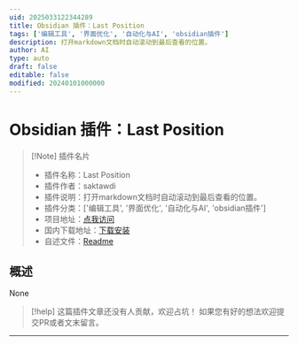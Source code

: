 ```yaml
---
uid: 2025033122344289
title: Obsidian 插件：Last Position
tags: ['编辑工具', '界面优化', '自动化与AI', 'obsidian插件']
description: 打开markdown文档时自动滚动到最后查看的位置。
author: AI
type: auto
draft: false
editable: false
modified: 20240101000000
---
```


# Obsidian 插件：Last Position

> [!Note] 插件名片
> - 插件名称：Last Position
> - 插件作者：saktawdi
> - 插件说明：打开markdown文档时自动滚动到最后查看的位置。
> - 插件分类：['编辑工具', '界面优化', '自动化与AI', 'obsidian插件']
> - 项目地址：[点我访问](https://github.com/Saktawdi/obsidian-last-position)
> - 国内下载地址：[下载安装](https://pkmer.cn/products/plugin/pluginMarket/?last-position)
> - 自述文件：[Readme](https://ghproxy.net/https://raw.githubusercontent.com/Saktawdi/obsidian-last-position/master/README.md)



## 概述

None


> [!help] 
> 这篇插件文章还没有人贡献，欢迎占坑！
> 如果您有好的想法欢迎提交PR或者文末留言。
> 

---



